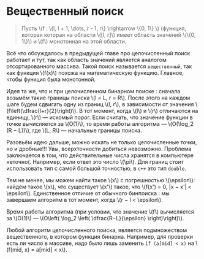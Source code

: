 # Вещественный поиск

> Пусть \\(f : \\{l, l + 1, \dots, r - 1, r\\} \rightarrow \\{0, 1\\} \\) (функция, которая которая на области \\([l, r]\\) имеет область значений \\(\\{0, 1\\}\\) и \\(f\\) монотонная на этой области.

Всё что обсуждалось в предыдущей главе про целочисленный поиск работает и тут, так как область значений является аналогом отсортированного массива. Такой поиск называется `вещественный`, так как функция \\(f(x)\\) похожа на математическую функцию. Главное, чтобы функция была монотонной.

Идея та же, что и при целочисленном бинарном поиске : сначала возьмём такие границы поиска \\(l = L, r = R\\). После этого на каждом шаге будем сдвигать одну из границ \\(l, r\\), в зависимости от значения \\(f\left(\dfrac{l+r}{2}\right)\\). В тот момент, когда \\(l\\) и \\(r\\) отличаются на единицу, \\(r\\) &mdash; искомый порог. Если считать, что значение функции в точке вычисляется за \\(O(1)\\), то время работы алгоритма &mdash; \\(O(\log_2 (R − L))\\), где \\(L, R\\) &mdash; начальные границы поиска.

Разовьём идею дальше, можно искать не только целочисленные точки, но и дробные!!! Увы, всерхточности добиться невозможно. Проблема заключается в том, что действительные числа хранятся в компьютере неточно(. Например, если ответ это число \\(\pi\\). Для границ стоит использовать тип с самой большой точностью, в `c++` это тип `double`.

Тем не менее, мы можем найти такое \\(x\\) с погрешностью \\(\epsilon\\):
найдём такое \\(x\\), что существует \\(x'\\) такое, что \\(f(x') = 0, |x − x'| < \epsilon\\). Единственное отличие от обычного бинпоиска : мы завершаем алгоритм в тот момент, когда \\(r − l < \epsilon\\).

Время работы алгоритма (при условии, что значение \\(f\\) вычисляется за \\(O(1)\\) &mdash; \\(O\left( \log_2 \left( \dfrac{R−L}{\epsilon} \right)\right)\\).


Любой алгоритм целочисленного поиска, является подмножеством вещественного, в котором функция бинарна. Например, для проверки есть ли число в массиве, надо было лишь заменить `if (a[mid] < x)` на \\(f(mid, x) = a[mid] < x\\).

